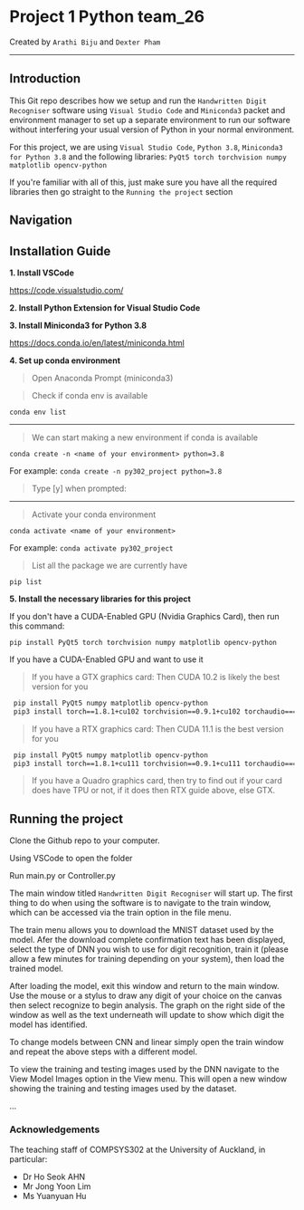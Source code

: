 # Project 1 Python team_26

Created by `Arathi Biju` and `Dexter Pham`

---
## Introduction
This Git repo describes how we setup and run the `Handwritten Digit Recogniser` software using `Visual Studio Code` and `Miniconda3` packet and environment manager to set up a separate environment to run our software without interfering your usual version of Python in your normal environment.

For this project, we are using `Visual Studio Code`, `Python 3.8`, `Miniconda3 for Python 3.8` and the following libraries:
`PyQt5 torch torchvision numpy matplotlib opencv-python`

If you're familiar with all of this, just make sure you have all the required libraries then go straight to the `Running the project` section
  

## Navigation


## Installation Guide
**1. Install VSCode**

https://code.visualstudio.com/
  
**2. Install Python Extension for Visual Studio Code**

**3. Install Miniconda3 for Python 3.8**

https://docs.conda.io/en/latest/miniconda.html

**4. Set up conda environment**

 >  Open Anaconda Prompt (miniconda3)
 
 >  Check if conda env is available
 
  `conda env list`
  
  ---
 
 > We can start making a new environment if conda is available
 
 `conda create -n <name of your environment> python=3.8`
 
 For example: `conda create -n py302_project python=3.8`
 
 > Type [y] when prompted:
 
 ---
 
 > Activate your conda environment
 
 `conda activate <name of your environment>`
 
 For example:  `conda activate py302_project`
 
 > List all the package we are currently have
 
 `pip list`
 
 
 **5. Install the necessary libraries for this project**
 
  If you don't have a CUDA-Enabled GPU (Nvidia Graphics Card), then run this command:
 
 `pip install PyQt5 torch torchvision numpy matplotlib opencv-python`
 
 If you have a CUDA-Enabled GPU and want to use it
 > If you have a GTX graphics card: Then CUDA 10.2 is likely the best version for you 

```bash
 pip install PyQt5 numpy matplotlib opencv-python
 pip3 install torch==1.8.1+cu102 torchvision==0.9.1+cu102 torchaudio===0.8.1 -f https://download.pytorch.org/whl/torch_stable.html
```

 > If you have a RTX graphics card: Then CUDA 11.1 is the best version for you 

```bash
 pip install PyQt5 numpy matplotlib opencv-python
 pip3 install torch==1.8.1+cu111 torchvision==0.9.1+cu111 torchaudio===0.8.1 -f https://download.pytorch.org/whl/torch_stable.html
```

 > If you have a Quadro graphics card, then try to find out if your card does have TPU or not, if it does then RTX guide above, else GTX.


## Running the project
 
 Clone the Github repo to your computer.
 
 Using VSCode to open the folder
 
 Run main.py or Controller.py
 
 The main window titled `Handwritten Digit Recogniser` will start up. The first thing to do when using the software is to navigate to the train window, which can be accessed via the train option in the file menu.
 
 The train menu allows you to download the MNIST dataset used by the model. Afer the download complete confirmation text has been displayed, select the type of DNN you wish to use for digit recognition, train it (please allow a few minutes for training depending on your system), then load the trained model.
 
 After loading the model, exit this window and return to the main window. Use the mouse or a stylus to draw any digit of your choice on the canvas then select recognize to begin analysis. The graph on the right side of the window as well as the text underneath will update to show which digit the model has identified.
 
 To change models between CNN and linear simply open the train window and repeat the above steps with a different model.
 
 To view the training and testing images used by the DNN navigate to the View Model Images option in the View menu. This will open a new window showing the training and testing images used by the dataset.
 
 
 ...

### Acknowledgements 
The teaching staff of COMPSYS302 at the University of Auckland, in particular:
- Dr Ho Seok AHN
- Mr Jong Yoon Lim
- Ms Yuanyuan Hu


